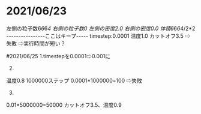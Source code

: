 # 2021/06/23
左側の粒子数6*6*6*4
右側の粒子数0
左側の密度2.0
右側の密度0.0
体積6*6*6*4/2*2
----------------ここはキープ-----
timestep:0.0001
温度1.0
カットオフ3.5
⇨失敗
⇨実行時間が短い？

#2021/06/25
1.timestepを0.0001⇨0.001に

2.
温度0.8
1000000ステップ
0.0001*1000000=100
⇨失敗

3.
0.01*5000000=50000
カットオフ3.5、温度0.9
